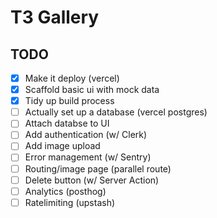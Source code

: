 # T3 Gallery

## TODO

- [x] Make it deploy (vercel)
- [x] Scaffold basic ui with mock data
- [x] Tidy up build process
- [ ] Actually set up a database (vercel postgres)
- [ ] Attach databse to UI
- [ ] Add authentication (w/ Clerk)
- [ ] Add image upload
- [ ] Error management (w/ Sentry)
- [ ] Routing/image page (parallel route)
- [ ] Delete button (w/ Server Action)
- [ ] Analytics (posthog)
- [ ] Ratelimiting (upstash)

